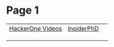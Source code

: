 # Page 1

|                                                      |                                                    |   |
| ---------------------------------------------------- | -------------------------------------------------- | - |
| [HackerOne Videos](https://www.hacker101.com/videos) | [InsiderPhD](https://www.youtube.com/c/InsiderPhD) |   |
|                                                      |                                                    |   |
|                                                      |                                                    |   |
|                                                      |                                                    |   |
